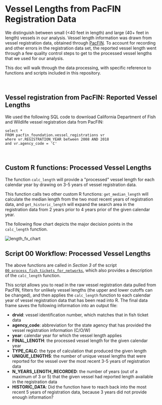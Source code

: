 # Vessel Lengths from PacFIN Registration Data

We distinguish between small (<40 feet in length) and large (40+ feet in length) vessels in our analysis. 
Vessel length information was drawn from vessel registration data, obtained through [PacFIN](http://pacfin.psmfc.org/). To account for recording and other errors in the registration data set, the reported vessel length went through a few quality control steps to get to the processed vessel lengths that we used for our analysis. 

This doc will walk through the data processing, with specific reference to functions and scripts included in this repository.

<br>

## Vessel registration from PacFIN: Reported Vessel Lengths 

We used the following SQL code to download California Department of Fish and Wildlife vessel registration data from PacFIN:

```
select *
FROM pacfin_foundation.vessel_registrations vr
where vr.REGISTRATION_YEAR between 2008 AND 2018
and vr.agency_code = 'C' 
```

<br>

## Custom R functions: Processed Vessel Lengths

The function `calc_length` will provide a "processed" vessel length for each calendar year by drawing on 3-5 years of vessel registration data.  

This function calls two other custom R functions: `get_median_length` will calculate the median length from the two most recent years of registration data, and `get_historic_length` will expand the search area in the registration data from 2 years prior to 4 years prior of the given calendar year. 

The following flow chart depicts the major decision points in the `calc_length` function.

![length_fx_chart]()


## Script 00 Workflow: Processed Vessel Lengths

The above functions are called in *Section 3* of the script [`00_process_fish_tickets_for_networks`](https://github.com/mfisher5/ParticipationNetworks/blob/master/scripts/00_process_fish_tickets_for_networks.Rmd), which also provides a description of the `calc_length` function. 

This script allows you to read in the raw vessel registration data pulled from PacFIN, filters for unlikely vessel lengths (the upper and lower cutoffs can be changed), and then applies the `calc_length` function to each calendar year of vessel registration data that has been read into R. The final data frame saves the following information into an output file:

- **drvid**: vessel identification number, which matches that in fish ticket data
- **agency_code**: abbreviation for the state agency that has provided the vessel registration information (C/O/W)
- **year**: calendar year for which the vessel length applies
- **FINAL_LENGTH**: the processed vessel length for the given calendar year
- **TYPE_CALC**: the type of calculation that produced the given length
- **UNIQUE_LENGTHS**: the number of unique vessel lengths that were reported for the vessel over the most recent 3-5 years of registration data
- **N_YEARS_LENGTH_RECORDED**: the number of years (out of a maximum of 3 or 5) that the given vessel had reported length available in the registration data
- **HISTORIC_DATA**: Did the function have to reach back into the most recent 5 years of registration data, because 3 years did not provide enough information?





